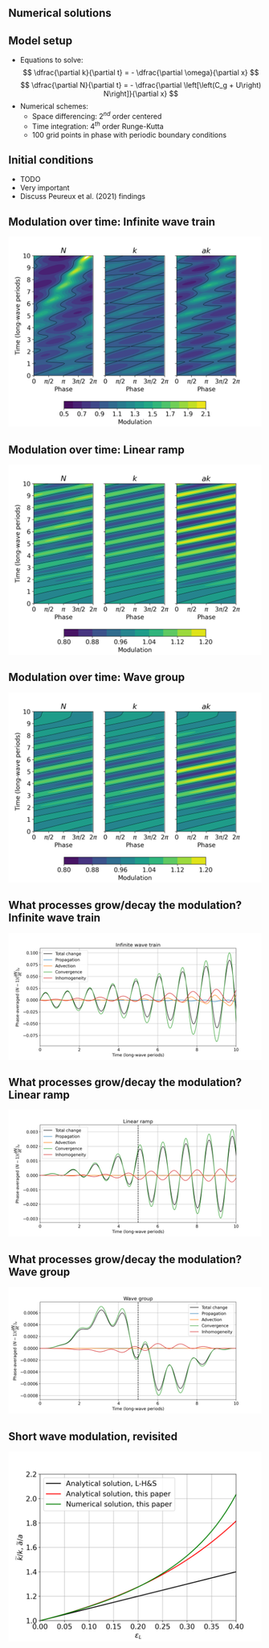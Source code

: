 <section>

# Numerical solutions
</section>


<section>

## Model setup

* Equations to solve:
$$
\dfrac{\partial k}{\partial t} = - \dfrac{\partial \omega}{\partial x}
$$
$$
\dfrac{\partial N}{\partial t} =  - \dfrac{\partial \left[\left(C_g + U\right) N\right]}{\partial x}
$$
* Numerical schemes:
  - Space differencing: 2$^{nd}$ order centered
  - Time integration: 4$^{th}$ order Runge-Kutta
  - 100 grid points in phase with periodic boundary conditions
</section>


<section>

## Initial conditions

* TODO
* Very important
* Discuss Peureux et al. (2021) findings
</section>


<section>

## Modulation over time: Infinite wave train

<img class="r-stretch" src="assets/fig_modulation_3panel_infinite_wave_train.png">
</section>


<section>

## Modulation over time: Linear ramp

<img class="r-stretch" src="assets/fig_modulation_3panel_linear_ramp.png">
</section>


<section>

## Modulation over time: Wave group

<img class="r-stretch" src="assets/fig_modulation_3panel_wave_group.png">
</section>


<section>

## What processes grow/decay the modulation? Infinite wave train

<img class="r-stretch" src="assets/fig_tendency_contributions_infinite_wave_train.png">
</section>


<section>

## What processes grow/decay the modulation? Linear ramp

<img class="r-stretch" src="assets/fig_tendency_contributions_linear_ramp.png">
</section>


<section>

## What processes grow/decay the modulation? Wave group

<img class="r-stretch" src="assets/fig_tendency_contributions_wave_group.png">
</section>


<section>

## Short wave modulation, revisited

<img class="r-stretch" src="assets/fig_wavenumber_modulation_by_ak_numerical.png">
</section>
